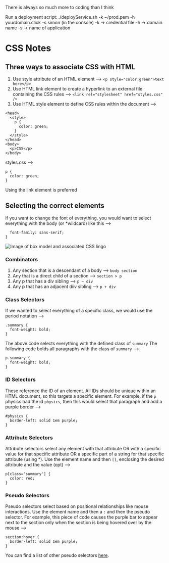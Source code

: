 There is always so much more to coding than I think

Run a deployment script:
./deployService.sh -k ~/prod.pem -h yourdomain.click -s simon (in the console)
-k -> credential file
-h -> domain name
-s -> name of application

# CSS Notes
## Three ways to associate CSS with HTML
1. Use style attribute of an HTML element --> `<p style="color:green">text here</p>`
2. Use HTML link element to create a hyperlink to an external file containing the CSS rules --> `<link rel="stylesheet" href="styles.css" />`
3. Use HTML style element to define CSS rules within the document --> 
```
<head>
  <style>
    p {
      color: green;
    }
  </style>
</head>
<body>
  <p>CSS</p>
</body>
```
styles.css -->
```
p {
  color: green;
}
```
Using the link element is preferred

## Selecting the correct elements
If you want to change the font of everything, you would want to select everything with the body (or *wildcard) like this --> 
```body {
  font-family: sans-serif;
}
```
![Image of box model and associated CSS lingo](https://github.com/webprogramming260/.github/raw/main/profile/css/introduction/cssBoxModel.jpg)

### Combinators
1. Any section that is a descendant of a body --> 
`body section`
2. Any that is a direct child of a section --> 
`section > p`
3. Any p that has a div sibling --> 
`p ~ div`
4. Any p that has an adjacent diiv sibling --> 
`p + div`

### Class Selectors
If we wanted to select everything of a specific class, we would use the period notation --> 
```
.summary {
  font-weight: bold;
}
```
The above code selects everything with the defined class of `summary`
The following code bolds all paragraphs with the class of `summary` -->
```
p.summary {
  font-weight: bold;
}
```

### ID Selectors
These reference the ID of an element. All IDs should be unique within an HTML document, so this targets a specific element. For example, if the `p` physics had the id `physics`, then this would select that paragraph and add a purple border -->
```
#physics {
  border-left: solid 1em purple;
}
```

### Attribute Selectors
Attribute selectors select any element with that attribute OR with a specific value for that specific attribute OR a specific part of a string for that specific attribute (using *). Use the element name and then `[]`, enclosing the desired attribute and the value (opt) -->
```
p[class='summary'] {
  color: red;
}
```

### Pseudo Selectors
Pseudo selectors select based on positional relationships like mouse interactions. Use the element name and then a `:` and then the pseudo selector. For example, this piece of code causes the purple bar to appear next to the section only when the section is being hovered over by the mouse -->
```
section:hover {
  border-left: solid 1em purple;
}
```
You can find a list of other pseudo selectors [here](https://developer.mozilla.org/en-US/docs/Web/CSS/Pseudo-classes).